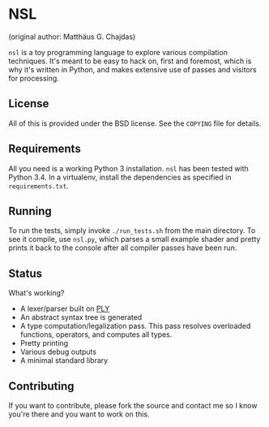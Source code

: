 NSL
===

(original author: Matthäus G. Chajdas)

`nsl` is a toy programming language to explore various compilation techniques. It's meant to be easy to hack on, first and foremost, which is why it's written in Python, and makes extensive use of passes and visitors for processing.

License
-------

All of this is provided under the BSD license. See the `COPYING` file for details.

Requirements
------------

All you need is a working Python 3 installation. `nsl` has been tested with Python 3.4. In a virtualenv, install the dependencies as specified in  `requirements.txt`.

Running
-------

To run the tests, simply invoke `./run_tests.sh` from the main directory. To see it compile, use `nsl.py`, which parses a small example shader and pretty prints it back to the console after all compiler passes have been run.

Status
------

What's working?

* A lexer/parser built on [PLY](http://www.dabeaz.com/ply/)
* An abstract syntax tree is generated
* A type computation/legalization pass. This pass resolves overloaded functions, operators, and computes all types.
* Pretty printing
* Various debug outputs
* A minimal standard library

Contributing
------------

If you want to contribute, please fork the source and contact me so I know you're there and you want to work on this.
